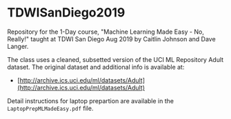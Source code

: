 # TDWISanDiego2019
Repository for the 1-Day course, "Machine Learning Made Easy - No, Really!" taught at TDWI San Diego Aug 2019 by Caitlin Johnson and Dave Langer.

The class uses a cleaned, subsetted version of the UCI ML Repository Adult dataset. The original dataset and additional info is available at:

* [http://archive.ics.uci.edu/ml/datasets/Adult](http://archive.ics.uci.edu/ml/datasets/Adult)

Detail instructions for laptop prepartion are available in the `LaptopPrepMLMadeEasy.pdf` file.
